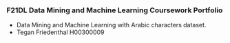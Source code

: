 ### F21DL Data Mining and Machine Learning Coursework Portfolio
- Data Mining and Machine Learning with Arabic characters dataset.
- Tegan Friedenthal H00300009

